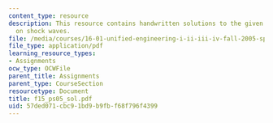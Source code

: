 ```yaml
---
content_type: resource
description: This resource contains handwritten solutions to the given problem set
  on shock waves.
file: /media/courses/16-01-unified-engineering-i-ii-iii-iv-fall-2005-spring-2006/57ded071cbc91bd9b9fbf68f796f4399_f15_ps05_sol.pdf
file_type: application/pdf
learning_resource_types:
- Assignments
ocw_type: OCWFile
parent_title: Assignments
parent_type: CourseSection
resourcetype: Document
title: f15_ps05_sol.pdf
uid: 57ded071-cbc9-1bd9-b9fb-f68f796f4399
---
```

